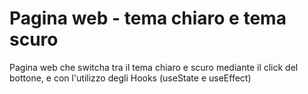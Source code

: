 # Pagina web - tema chiaro e tema scuro
Pagina web che switcha tra il tema chiaro e scuro mediante il click del bottone, e con l'utilizzo degli Hooks (useState e useEffect)